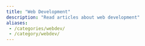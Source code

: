 ```yaml
---
title: "Web Development"
description: "Read articles about web development"
aliases:
 - /categories/webdev/
 - /category/webdev/
---
```

